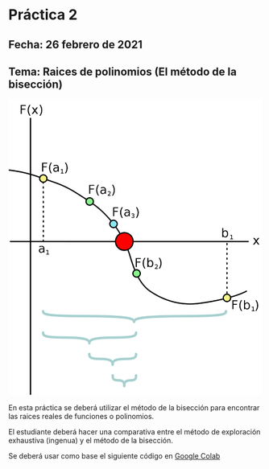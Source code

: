 # Práctica 2
## Fecha: 26 febrero de 2021
## Tema: Raices de polinomios (El método de la bisección)

![alt text](../figs/bisection.png)

En esta práctica se deberá utilizar el método de la bisección para encontrar las raices reales de funciones o polinomios. 

El estudiante deberá hacer una comparativa entre el método de exploración exhaustiva (ingenua) y el método de la bisección.

Se deberá usar como base el siguiente código en [Google Colab](https://colab.research.google.com/drive/1E-gi8H1nND8zrnLDrKomcEbUp-oE_u82?usp=sharing)
